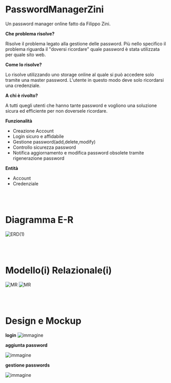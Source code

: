 # PasswordManagerZini
Un password manager online fatto da Filippo Zini.

**Che problema risolve?**

Risolve il problema legato alla gestione delle password. Più nello specifico il problema riguarda il "doversi ricordare" quale password è stata utilizzata per quale sito web.

**Come lo risolve?**

Lo risolve utilizzando uno storage online al quale si può accedere solo tramite una master password. L'utente in questo modo deve solo ricordarsi una credenziale.

**A chi è rivolto?**

A tutti quegli utenti che hanno tante password e vogliono una soluzione sicura ed efficiente per non doversele ricordare.

**Funzionalità**
- Creazione Account
- Login sicuro e affidabile
- Gestione password(add,delete,modify)
- Controllo sicurezza password
- Notifica aggiornamento e modifica password obsolete tramite rigenerazione password

**Entità**
- Account
- Credenziale

<br><br>

# Diagramma E-R

![ERD(1)](https://github.com/ziniFilippo/PasswordManagerZini/assets/101709141/00412548-9594-400a-a31f-ec78cc81a27c)

<br><br>
# Modello(i) Relazionale(i)

![MR](https://github.com/ziniFilippo/PasswordManagerZini/assets/101709141/25960f2c-a043-4e0b-a94a-94bdfef9f43c)
![MR](https://github.com/ziniFilippo/PasswordManagerZini/assets/101709141/c43c7b9d-ac3e-4fdf-995a-111e4593b294)


<br><br>


# Design e Mockup

**login**
![immagine](https://github.com/ziniFilippo/PasswordManagerZini/assets/101709141/057e2953-1733-4f58-af36-ff949bcd4510)

**aggiunta password**

![immagine](https://github.com/ziniFilippo/PasswordManagerZini/assets/101709141/4950508c-21ed-4d00-b510-90bfa25d9383)

**gestione passwords**

![immagine](https://github.com/ziniFilippo/PasswordManagerZini/assets/101709141/b1df62b3-3319-449c-b202-e7ab6235c1db)

